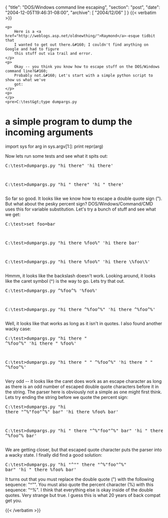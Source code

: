 {
  "title": "DOS/Windows command line escaping",
  "section": "post",
  "date": "2004-12-05T19:46:31-08:00",
  "archive": [
    "2004/12/06"
  ]
}
{{< verbatim >}}

    <p>
        Here is a <a href="http://weblogs.asp.net/oldnewthing/">Raymond</a>-esque tidbit that
        I wanted to get out there.&#160; I couldn't find anything on Google and had to figure
        this stuff out via trail and error. 
    </p>
    <p>
        Okay -- you think you know how to escape stuff on the DOS/Windows command line?&#160;
        Probably not.&#160; Let's start with a simple python script to show us what we've
        got: 
    </p>
    <p>
    </p>
    <pre>C:\test&gt;type dumpargs.py
# a simple program to dump the incoming arguments
import sys
for arg in sys.argv[1:]:
    print repr(arg)
</pre>
    <p>
        Now lets run some tests and see what it spits out: 
    </p>
    <pre>C:\test&gt;dumpargs.py "hi there"
'hi there'

C:\test&gt;dumpargs.py "hi \" there"
'hi " there'</pre>
    <p>
        So far so good. It looks like we know how to escape a double quote sign ("). But what
        about the pesky percent sign? DOS/Windows/Command/CMD uses this for variable substitution.
        Let's try a bunch of stuff and see what we get: 
    </p>
    <pre>C:\test&gt;set foo=bar

C:\test&gt;dumpargs.py "hi there %foo%"
'hi there bar'

C:\test&gt;dumpargs.py "hi there \%foo\%"
'hi there \\%foo\\%'</pre>
    <p>
        Hmmm, it looks like the backslash doesn't work. Looking around, it looks like the
        caret symbol (^) is the way to go. Lets try that out. 
    </p>
    <pre>C:\test&gt;dumpargs.py ^%foo^%
'%foo%'

C:\test&gt;dumpargs.py "hi there ^%foo^%"
'hi there ^%foo^%'</pre>
    <p>
        Well, it looks like that works as long as it isn't in quotes. I also found another
        wacky case: 
    </p>
    <pre>C:\test&gt;dumpargs.py "hi there \" ^%foo^%"
'hi there " %foo%'

C:\test&gt;dumpargs.py "hi there \" \" ^%foo^%"
'hi there " " ^%foo^%'</pre>
    <p>
        Very odd -- it looks like the caret does work as an escape character as long as there
        is an odd number of escaped double quote characters before it in the string. The parser
        here is obviously not a simple as one might first think. Lets try ending the string
        before we quote the percent sign: 
    </p>
    <p>
    </p>
    <pre>C:\test&gt;dumpargs.py "hi there "^%"foo"^%" bar"
'hi there %foo% bar'

C:\test&gt;dumpargs.py "hi \" there "^%"foo"^%" bar"
'hi " there ^%foo^% bar'</pre>
    <p>
        We are getting closer, but that escaped quote character puts the parser into a wacky
        state. I finally did find a good solution: 
    </p>
    <pre>C:\test&gt;dumpargs.py "hi "^"" there "^%"foo"^%" bar"
'hi " there %foo% bar'</pre>
    <p>
        It turns out that you must replace the double quote (") with the following sequence:
        "^"". You must also quote the percent character (%) with this sequence: "^%". I think
        that everything else is okay inside of the double quotes. Very strange but true. I
        guess this is what 20 years of back compat get you. 
    </p>

{{< /verbatim >}}
